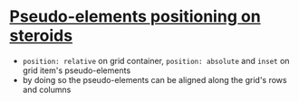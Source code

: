 # [Pseudo-elements positioning on steroids](https://www.youtube.com/watch?v=CcoPk7udIpA)

- `position: relative` on grid container, `position: absolute` and `inset` on grid item's pseudo-elements
- by doing so the pseudo-elements can be aligned along the grid's rows and columns

